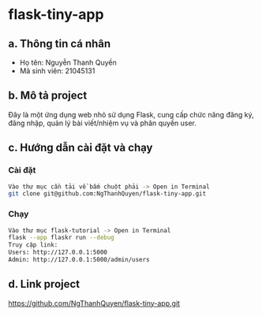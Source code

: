 # flask-tiny-app
## a. Thông tin cá nhân  
- Họ tên: Nguyễn Thanh Quyền
- Mã sinh viên: 21045131

## b. Mô tả project  
Đây là một ứng dụng web nhỏ sử dụng Flask, cung cấp chức năng đăng ký, đăng nhập, quản lý bài viết/nhiệm vụ và phân quyền user.  

## c. Hướng dẫn cài đặt và chạy
### Cài đặt  
```bash
Vào thư mục cần tải về bấm chuột phải -> Open in Terminal
git clone git@github.com:NgThanhQuyen/flask-tiny-app.git
```
### Chạy
```bash
Vào thư mục flask-tutorial -> Open in Terminal
flask --app flaskr run --debug
Truy cập link:
Users: http://127.0.0.1:5000
Admin: http://127.0.0.1:5000/admin/users
```
## d. Link project
https://github.com/NgThanhQuyen/flask-tiny-app.git
